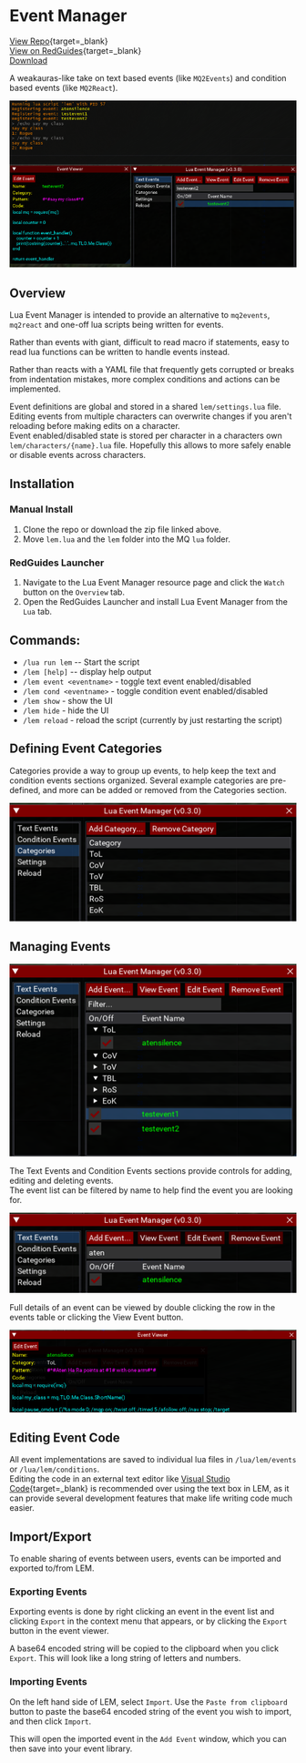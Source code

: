 # Event Manager

[View Repo](https://github.com/aquietone/event-manager){target=_blank}  
[View on RedGuides](https://www.redguides.com/community/resources/lua-event-manager.2539/){target=_blank}  
[Download](https://github.com/aquietone/event-manager/-/archive/dev/event-manager-dev.zip)  

A weakauras-like take on text based events (like `MQ2Events`) and condition based events (like `MQ2React`).

![](../images/lem/lem.png)

## Overview

Lua Event Manager is intended to provide an alternative to `mq2events`, `mq2react` and one-off lua scripts being written for events.  

Rather than events with giant, difficult to read macro if statements, easy to read lua functions can be written to handle events instead.  

Rather than reacts with a YAML file that frequently gets corrupted or breaks from indentation mistakes, more complex conditions and actions can be implemented.  

Event definitions are global and stored in a shared `lem/settings.lua` file. Editing events from multiple characters can overwrite changes if you aren't reloading before making edits on a character.  
Event enabled/disabled state is stored per character in a characters own `lem/characters/{name}.lua` file. Hopefully this allows to more safely enable or disable events across characters.  

## Installation

### Manual Install

1. Clone the repo or download the zip file linked above.  
2. Move `lem.lua` and the `lem` folder into the MQ `lua` folder.  

### RedGuides Launcher

1. Navigate to the Lua Event Manager resource page and click the `Watch` button on the `Overview` tab.  
2. Open the RedGuides Launcher and install Lua Event Manager from the `Lua` tab. 

## Commands:

- `/lua run lem` -- Start the script  
- `/lem [help]` -- display help output  
- `/lem event <eventname>` - toggle text event enabled/disabled  
- `/lem cond <eventname>` - toggle condition event enabled/disabled  
- `/lem show` - show the UI  
- `/lem hide` - hide the UI  
- `/lem reload` - reload the script (currently by just restarting the script)  

## Defining Event Categories

Categories provide a way to group up events, to help keep the text and condition events sections organized. Several example categories are pre-defined, and more can be added or removed from the Categories section.  

![](../images/lem/categories.png)

## Managing Events

![](../images/lem/textevents.png)

The Text Events and Condition Events sections provide controls for adding, editing and deleting events.  
The event list can be filtered by name to help find the event you are looking for.  

![](../images/lem/eventfilter.png)

Full details of an event can be viewed by double clicking the row in the events table or clicking the View Event button.  

![](../images/lem/eventviewer.png)

## Editing Event Code

All event implementations are saved to individual lua files in `/lua/lem/events` or `/lua/lem/conditions`.  
Editing the code in an external text editor like [Visual Studio Code](https://code.visualstudio.com/download){target=_blank} is recommended over using the text box in LEM, as it can provide several development features that make life writing code much easier.  

## Import/Export

To enable sharing of events between users, events can be imported and exported to/from LEM.

### Exporting Events

Exporting events is done by right clicking an event in the event list and clicking `Export` in the context menu that appears, or by clicking the `Export` button in the event viewer.  

A base64 encoded string will be copied to the clipboard when you click `Export`. This will look like a long string of letters and numbers.  

### Importing Events

On the left hand side of LEM, select `Import`. Use the `Paste from clipboard` button to paste the base64 encoded string of the event you wish to import, and then click `Import`.  

This will open the imported event in the `Add Event` window, which you can then save into your event library.  